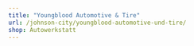```yaml
---
title: "Youngblood Automotive & Tire"
url: /johnson-city/youngblood-automotive-und-tire/
shop: Autowerkstatt
---
```

